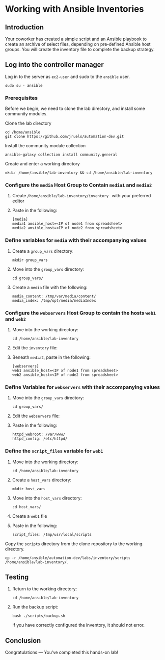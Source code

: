 # Working with Ansible Inventories

## Introduction

Your coworker has created a simple script and an Ansible playbook to create an archive of select files, depending on pre-defined Ansible host groups. You will create the inventory file to complete the backup strategy.

## Log into the controller manager

Log in to the server as `ec2-user` and sudo to the `ansible` user.
```
sudo su - ansible
```

### Prerequisites

Before we begin, we need to clone the lab directory, and install some community modules. 

Clone the lab directory

```
cd /home/ansible
git clone https://github.com/jruels/automation-dev.git
```

Install the community module collection

```
ansible-galaxy collection install community.general
```


Create and enter a working directory

```
mkdir /home/ansible/lab-inventory && cd /home/ansible/lab-inventory
```

### Configure the `media` Host Group to Contain `media1` and `media2`

1. Create `/home/ansible/lab-inventory/inventory ` with your preferred editor

3. Paste in the following:

   ```
   [media] 
   media1 ansible_host=<IP of node1 from spreadsheet>
   media2 ansible_host=<IP of node2 from spreadsheet>
   ```



### Define variables for `media` with their accompanying values

1. Create a `group_vars` directory:

   `mkdir group_vars `

2. Move into the `group_vars` directory:

   `cd group_vars/ `

3. Create a `media` file with the following:

   ```
   media_content: /tmp/var/media/content/
   media_index: /tmp/opt/media/mediaIndex
   ```



### Configure the `webservers` Host Group to contain the hosts `web1` and `web2`

1. Move into the working directory:

   `cd /home/ansible/lab-inventory`

2. Edit the `inventory` file:

   

3. Beneath `media2`, paste in the following:

   ```
   [webservers] 
   web1 ansible_host=<IP of node1 from spreadsheet>
   web2 ansible_host=<IP of node2 from spreadsheet>
   ```



### Define Variables for `webservers` with their accompanying values

1. Move into the `group_vars` directory:

   `cd group_vars/ `

3. Edit the `webservers` file:

4. Paste in the following:

   ```
   httpd_webroot: /var/www/
   httpd_config: /etc/httpd/
   ```



### Define the `script_files` variable for `web1` 

1. Move into the working directory:

   `cd /home/ansible/lab-inventory `

2. Create a `host_vars` directory:

   `mkdir host_vars `

3. Move into the `host_vars` directory:

   `cd host_vars/ `

4. Create a `web1` file

6. Paste in the following:

   `script_files: /tmp/usr/local/scripts `

Copy the ``scripts`` directory from the clone repository to the working directory.

```
cp -r /home/ansible/automation-dev/labs/inventory/scripts /home/ansible/lab-inventory/.
```

## Testing

1. Return to the working directory:

   `cd /home/ansible/lab-inventory `

2. Run the backup script:

   `bash ./scripts/backup.sh `

   If you have correctly configured the inventory, it should not error.



## Conclusion

Congratulations — You've completed this hands-on lab!
